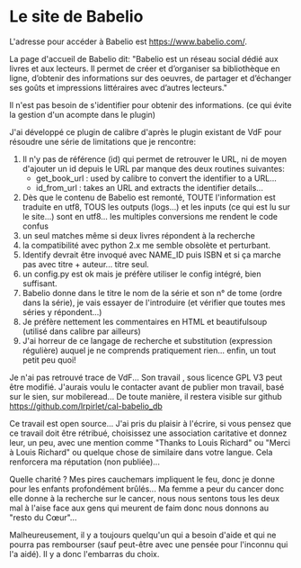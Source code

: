 # Le site de Babelio

L'adresse pour accéder à Babelio est <https://www.babelio.com/>.

La page d'accueil de Babelio dit: "Babelio est un réseau social dédié aux livres et aux lecteurs. Il permet de créer et d’organiser sa bibliothèque en ligne, d’obtenir des informations sur des oeuvres, de partager et d’échanger ses goûts et impressions littéraires avec d’autres lecteurs."

Il n'est pas besoin de s'identifier pour obtenir des informations. (ce qui évite la gestion d'un acompte dans le plugin)

J'ai développé ce plugin de calibre d'après le plugin existant de VdF pour résoudre une série de limitations que je rencontre:

1. Il n'y pas de référence (id) qui permet de retrouver le URL, ni de moyen d'ajouter un id depuis le URL par manque des deux routines suivantes:
   * get_book_url : used by calibre to convert the identifier to a URL...
   * id_from_url : takes an URL and extracts the identifier details...
2. Dès que le contenu de Babelio est remonté, TOUTE l'information est traduite en utf8, TOUS les outputs (logs...) et les inputs (ce qui est lu sur le site...) sont en utf8... les multiples conversions me rendent le code confus
3. un seul matches même si deux livres répondent à la recherche
4. la compatibilité avec python 2.x me semble obsolète et perturbant.
5. Identify devrait être invoqué avec NAME_ID puis ISBN et si ça marche pas avec titre + auteur... titre seul.
6. un config.py est ok mais je préfère utiliser le config intégré, bien suffisant.
7. Babelio donne dans le titre le nom de la série et son n° de tome (ordre dans la série), je vais essayer de l'introduire (et vérifier que toutes mes séries y répondent...)
8. Je préfère nettement les commentaires en HTML et beautifulsoup (utilisé dans calibre par ailleurs)
9. J'ai horreur de ce langage de recherche et substitution (expression régulière) auquel je ne comprends pratiquement rien... enfin, un tout petit peu quoi!

Je n'ai pas retrouvé trace de VdF... Son travail , sous licence GPL V3 peut être modifié. J'aurais voulu le contacter avant de publier mon travail, basé sur le sien, sur mobileread... De toute manière, il restera visible sur github <https://github.com/lrpirlet/cal-babelio_db>

Ce travail est open source... J'ai pris du plaisir à l'écrire, si vous pensez que ce travail doit être rétribué, choisissez une association caritative et donnez leur, un peu, avec une mention comme "Thanks to Louis Richard" ou "Merci à Louis Richard" ou quelque chose de similaire dans votre langue. Cela renforcera ma réputation (non publiée)...

Quelle charité ? Mes pires cauchemars impliquent le feu, donc je donne pour les enfants profondément brûlés... Ma femme a peur du cancer donc elle donne à la recherche sur le cancer, nous nous sentons tous les deux mal à l'aise face aux gens qui meurent de faim donc nous donnons au "resto du Cœur"...

Malheureusement, il y a toujours quelqu'un qui a besoin d'aide et qui ne pourra pas rembourser (sauf peut-être avec une pensée pour l'inconnu qui l'a aidé). Il y a donc l'embarras du choix.
